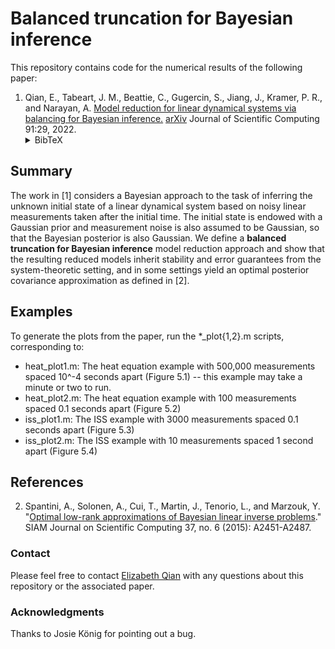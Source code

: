 # Balanced truncation for Bayesian inference

This repository contains code for the numerical results of the following paper:

1. Qian, E., Tabeart, J. M., Beattie, C., Gugercin, S., Jiang, J., Kramer, P. R., and Narayan, A.
[Model reduction for linear dynamical systems via balancing for Bayesian inference.](https://link.springer.com/article/10.1007/s10915-022-01798-8) [arXiv](https://arxiv.org/abs/2111.13246)
 Journal of Scientific Computing 91:29, 2022.<details><summary>BibTeX</summary><pre>
@article{Qian2021Balancing,
    title   = {Model reduction for linear dynamical systems via balancing for Bayesian inference},
    author  = {Qian, E. and Tabeart, J. M. and Beattie, C. and Gugercin, S. and Jiang, J. and Kramer, P. R. and Narayan, A.},
    journal = {Journal of Scientific Computing},
    url     = {https://link.springer.com/article/10.1007/s10915-022-01798-8},
    year    = {2022},
    volume  = 91,
    issue   = 29
}</pre></details>

## Summary
The work in [1] considers a Bayesian approach to the task of inferring the unknown initial state of a linear dynamical system based on noisy linear measurements taken after the initial time. The initial state is endowed with a Gaussian prior and measurement noise is also assumed to be Gaussian, so that the Bayesian posterior is also Gaussian. We define a <b>balanced truncation for Bayesian inference</b> model reduction approach and show that the resulting reduced models inherit stability and error guarantees from the system-theoretic setting, and in some settings yield an optimal posterior covariance approximation as defined in [2].

## Examples
To generate the plots from the paper, run the *_plot{1,2}.m scripts, corresponding to:
* heat_plot1.m: The heat equation example with 500,000 measurements spaced 10^-4 seconds apart (Figure 5.1) -- this example may take a minute or two to run.
* heat_plot2.m: The heat equation example with 100 measurements spaced 0.1 seconds apart (Figure 5.2)
* iss_plot1.m: The ISS example with 3000 measurements spaced 0.1 seconds apart (Figure 5.3)
* iss_plot2.m: The ISS example with 10 measurements spaced 1 second apart (Figure 5.4)

## References
2. Spantini, A., Solonen, A., Cui, T., Martin, J., Tenorio, L., and Marzouk, Y. "[Optimal low-rank approximations of Bayesian linear inverse problems](https://epubs.siam.org/doi/pdf/10.1137/140977308?casa_token=CaYk5XimLkoAAAAA:-WjPu7U7kT8q3WZU66efl5X6GPylJOcnJM7XuOyy-I00LLa0vo9478Tv4BeNFoO67EwOsvl78Q)." SIAM Journal on Scientific Computing 37, no. 6 (2015): A2451-A2487.

### Contact
Please feel free to contact [Elizabeth Qian](http://www.elizabethqian.com/) with any questions about this repository or the associated paper.

### Acknowledgments
Thanks to Josie König for pointing out a bug.
